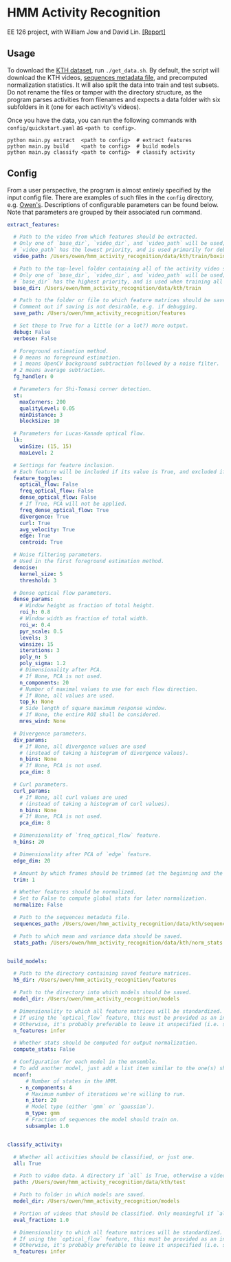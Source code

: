 # HMM Activity Recognition

EE 126 project, with William Jow and David Lin. [[Report]](http://owenjow.xyz/hmm_activity_recognition/report.pdf)

## Usage

To download the [KTH dataset](http://www.nada.kth.se/cvap/actions),
run `./get_data.sh`. By default, the script will download the KTH videos,
[sequences metadata file](http://www.nada.kth.se/cvap/actions/00sequences.txt),
and precomputed normalization statistics. It will also split the data into train and test subsets.
Do not rename the files or tamper with the directory structure, as the program parses activities
from filenames and expects a data folder with six subfolders in it (one for each activity's videos).

Once you have the data, you can run the following commands with `config/quickstart.yaml` as `<path to config>`.

```
python main.py extract  <path to config>  # extract features
python main.py build    <path to config>  # build models
python main.py classify <path to config>  # classify activity
```

## Config

From a user perspective, the program is almost entirely specified by the input config file.
There are examples of such files in the `config` directory, e.g. [Owen's](https://github.com/ohjay/hmm_activity_recognition/blob/master/config/owen.yaml).
Descriptions of configurable parameters can be found below. Note that parameters are
grouped by their associated run command.

```yaml
extract_features:

  # Path to the video from which features should be extracted.
  # Only one of `base_dir`, `video_dir`, and `video_path` will be used;
  # `video_path` has the lowest priority, and is used primarily for debugging.
  video_path: /Users/owen/hmm_activity_recognition/data/kth/train/boxing/person01_boxing_d4_uncomp.avi

  # Path to the top-level folder containing all of the activity video subfolders.
  # Only one of `base_dir`, `video_dir`, and `video_path` will be used;
  # `base_dir` has the highest priority, and is used when training all of the HMMs.
  base_dir: /Users/owen/hmm_activity_recognition/data/kth/train

  # Path to the folder or file to which feature matrices should be saved.
  # Comment out if saving is not desirable, e.g. if debugging.
  save_path: /Users/owen/hmm_activity_recognition/features

  # Set these to True for a little (or a lot?) more output.
  debug: False
  verbose: False

  # Foreground estimation method.
  # 0 means no foreground estimation.
  # 1 means OpenCV background subtraction followed by a noise filter.
  # 2 means average subtraction.
  fg_handler: 0

  # Parameters for Shi-Tomasi corner detection.
  st:
    maxCorners: 200
    qualityLevel: 0.05
    minDistance: 3
    blockSize: 10

  # Parameters for Lucas-Kanade optical flow.
  lk:
    winSize: (15, 15)
    maxLevel: 2

  # Settings for feature inclusion.
  # Each feature will be included if its value is True, and excluded if its value is False.
  feature_toggles:
    optical_flow: False
    freq_optical_flow: False
    dense_optical_flow: False
    # If True, PCA will not be applied.
    freq_dense_optical_flow: True
    divergence: True
    curl: True
    avg_velocity: True
    edge: True
    centroid: True

  # Noise filtering parameters.
  # Used in the first foreground estimation method.
  denoise:
    kernel_size: 5
    threshold: 3

  # Dense optical flow parameters.
  dense_params:
    # Window height as fraction of total height.
    roi_h: 0.8
    # Window width as fraction of total width.
    roi_w: 0.4
    pyr_scale: 0.5
    levels: 3
    winsize: 15
    iterations: 3
    poly_n: 5
    poly_sigma: 1.2
    # Dimensionality after PCA.
    # If None, PCA is not used.
    n_components: 20
    # Number of maximal values to use for each flow direction.
    # If None, all values are used.
    top_k: None
    # Side length of square maximum response window.
    # If None, the entire ROI shall be considered.
    mres_wind: None

  # Divergence parameters.
  div_params:
    # If None, all divergence values are used
    # (instead of taking a histogram of divergence values).
    n_bins: None
    # If None, PCA is not used.
    pca_dim: 8

  # Curl parameters.
  curl_params:
    # If None, all curl values are used
    # (instead of taking a histogram of curl values).
    n_bins: None
    # If None, PCA is not used.
    pca_dim: 8

  # Dimensionality of `freq_optical_flow` feature.
  n_bins: 20

  # Dimensionality after PCA of `edge` feature.
  edge_dim: 20

  # Amount by which frames should be trimmed (at the beginning and the end).
  trim: 1

  # Whether features should be normalized.
  # Set to False to compute global stats for later normalization.
  normalize: False

  # Path to the sequences metadata file.
  sequences_path: /Users/owen/hmm_activity_recognition/data/kth/sequences.txt

  # Path to which mean and variance data should be saved.
  stats_path: /Users/owen/hmm_activity_recognition/data/kth/norm_stats.pkl


build_models:

  # Path to the directory containing saved feature matrices.
  h5_dir: /Users/owen/hmm_activity_recognition/features

  # Path to the directory into which models should be saved.
  model_dir: /Users/owen/hmm_activity_recognition/models

  # Dimensionality to which all feature matrices will be standardized.
  # If using the `optical_flow` feature, this must be provided as an integer.
  # Otherwise, it's probably preferable to leave it unspecified (i.e. set to a non-integral value).
  n_features: infer

  # Whether stats should be computed for output normalization.
  compute_stats: False

  # Configuration for each model in the ensemble.
  # To add another model, just add a list item similar to the one(s) shown below.
  mconf:
      # Number of states in the HMM.
    - n_components: 4
      # Maximum number of iterations we're willing to run.
      n_iter: 20
      # Model type (either `gmm` or `gaussian`).
      m_type: gmm
      # Fraction of sequences the model should train on.
      subsample: 1.0


classify_activity:

  # Whether all activities should be classified, or just one.
  all: True

  # Path to video data. A directory if `all` is True, otherwise a video.
  path: /Users/owen/hmm_activity_recognition/data/kth/test

  # Path to folder in which models are saved.
  model_dir: /Users/owen/hmm_activity_recognition/models

  # Portion of videos that should be classified. Only meaningful if `all` is True.
  eval_fraction: 1.0

  # Dimensionality to which all feature matrices will be standardized.
  # If using the `optical_flow` feature, this must be provided as an integer.
  # Otherwise, it's probably preferable to leave it unspecified (i.e. set to a non-integral value).
  n_features: infer
```
